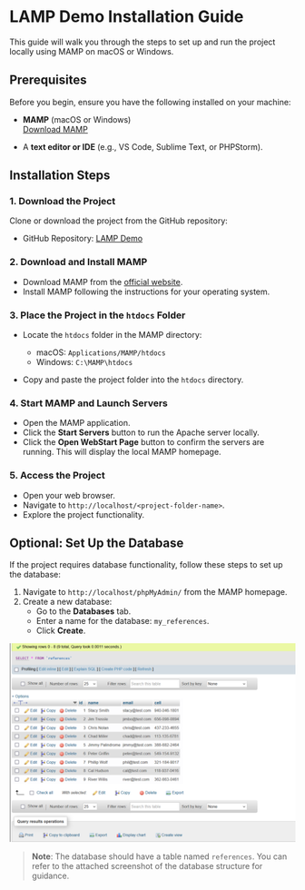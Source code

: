 # LAMP Demo Installation Guide

This guide will walk you through the steps to set up and run the project locally using MAMP on macOS or Windows.

## Prerequisites

Before you begin, ensure you have the following installed on your machine:

- **MAMP** (macOS or Windows)  
  [Download MAMP](https://www.mamp.info/en/)
  
- A **text editor or IDE** (e.g., VS Code, Sublime Text, or PHPStorm).

## Installation Steps

### 1. Download the Project

Clone or download the project from the GitHub repository:

- GitHub Repository: [LAMP Demo](https://github.com/jreiber9/LAMP_demo)

### 2. Download and Install MAMP

- Download MAMP from the [official website](https://www.mamp.info/en/).
- Install MAMP following the instructions for your operating system.

### 3. Place the Project in the `htdocs` Folder

- Locate the `htdocs` folder in the MAMP directory:
  - macOS: `Applications/MAMP/htdocs`
  - Windows: `C:\MAMP\htdocs`

- Copy and paste the project folder into the `htdocs` directory.

### 4. Start MAMP and Launch Servers

- Open the MAMP application.
- Click the **Start Servers** button to run the Apache server locally.
- Click the **Open WebStart Page** button to confirm the servers are running. This will display the local MAMP homepage.

### 5. Access the Project

- Open your web browser.
- Navigate to `http://localhost/<project-folder-name>`.
- Explore the project functionality.

## Optional: Set Up the Database

If the project requires database functionality, follow these steps to set up the database:

1. Navigate to `http://localhost/phpMyAdmin/` from the MAMP homepage.
2. Create a new database:
   - Go to the **Databases** tab.
   - Enter a name for the database: `my_references`.
   - Click **Create**.


![References Database Screenshot](img/references_table.png?raw=true "Reference DB")
> **Note**: The database should have a table named `references`. You can refer to the attached screenshot of the database structure for guidance.
